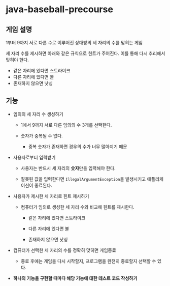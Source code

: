 # java-baseball-precourse

## 게임 설명

1부터 9까지 서로 다른 수로 이루어진 상대방의 세 자리의 수를 맞히는 게임

세 자리 수를 제시하면 아래와 같은 규칙으로 힌트가 주어진다. 이를 통해 다시 추리해서 맞혀야 한다.

* 같은 자리에 있다면 스트라이크
* 다른 자리에 있다면 볼
* 존재하지 않으면 낫싱

## 기능

* 임의의 세 자리 수 생성하기

    * 1에서 9까지 서로 다른 임의의 수 3개를 선택한다.

    * 숫자가 중복될 수 없다.
        * 중복 숫자가 존재하면 경우의 수가 너무 많아지기 때문
* 사용자로부터 입력받기
    * 사용자는 반드시 세 자리의 **숫자**만을 입력해야 한다.

    * 잘못된 값을 입력한다면 `IllegalArgumentException`을 발생시키고 애플리케이션이 종료된다.
* 사용자가 제시한 세 자리로 힌트 제시하기
    * 컴퓨터가 임의로 생성한 세 자리 수와 비교해 힌트를 제시한다.

        * 같은 자리에 있다면 스트라이크

        * 다른 자리에 있다면 볼
        * 존재하지 않으면 낫싱
* 컴퓨터가 선택한 세 자리의 수를 정확히 맞히면 게임종료
    * 종료 후에는 게임을 다시 시작할지, 프로그램을 완전히 종료할지 선택할 수 있다.
* **하나의 기능을 구현할 때마다 해당 기능에 대한 테스트 코드 작성하기**
